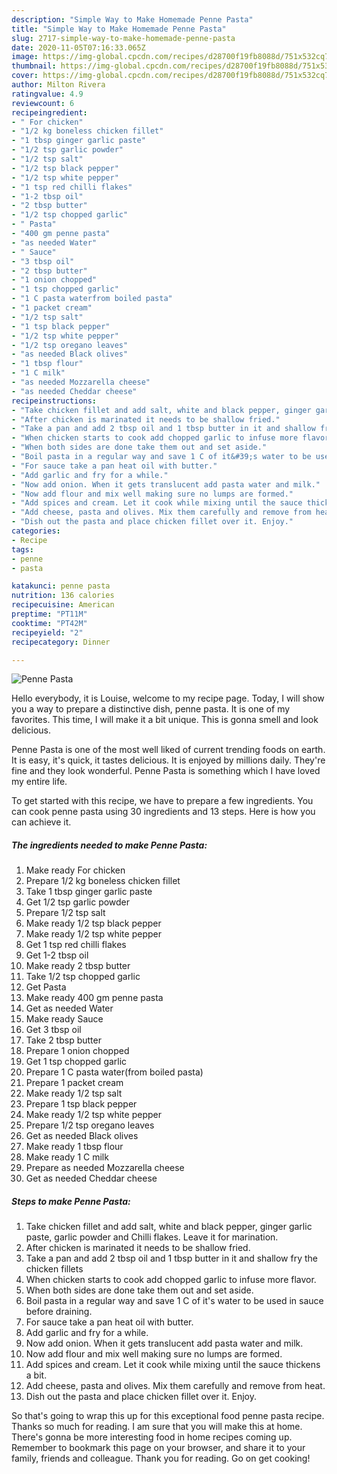 ```yaml
---
description: "Simple Way to Make Homemade Penne Pasta"
title: "Simple Way to Make Homemade Penne Pasta"
slug: 2717-simple-way-to-make-homemade-penne-pasta
date: 2020-11-05T07:16:33.065Z
image: https://img-global.cpcdn.com/recipes/d28700f19fb8088d/751x532cq70/penne-pasta-recipe-main-photo.jpg
thumbnail: https://img-global.cpcdn.com/recipes/d28700f19fb8088d/751x532cq70/penne-pasta-recipe-main-photo.jpg
cover: https://img-global.cpcdn.com/recipes/d28700f19fb8088d/751x532cq70/penne-pasta-recipe-main-photo.jpg
author: Milton Rivera
ratingvalue: 4.9
reviewcount: 6
recipeingredient:
- " For chicken"
- "1/2 kg boneless chicken fillet"
- "1 tbsp ginger garlic paste"
- "1/2 tsp garlic powder"
- "1/2 tsp salt"
- "1/2 tsp black pepper"
- "1/2 tsp white pepper"
- "1 tsp red chilli flakes"
- "1-2 tbsp oil"
- "2 tbsp butter"
- "1/2 tsp chopped garlic"
- " Pasta"
- "400 gm penne pasta"
- "as needed Water"
- " Sauce"
- "3 tbsp oil"
- "2 tbsp butter"
- "1 onion chopped"
- "1 tsp chopped garlic"
- "1 C pasta waterfrom boiled pasta"
- "1 packet cream"
- "1/2 tsp salt"
- "1 tsp black pepper"
- "1/2 tsp white pepper"
- "1/2 tsp oregano leaves"
- "as needed Black olives"
- "1 tbsp flour"
- "1 C milk"
- "as needed Mozzarella cheese"
- "as needed Cheddar cheese"
recipeinstructions:
- "Take chicken fillet and add salt, white and black pepper, ginger garlic paste, garlic powder and Chilli flakes. Leave it for marination."
- "After chicken is marinated it needs to be shallow fried."
- "Take a pan and add 2 tbsp oil and 1 tbsp butter in it and shallow fry the chicken fillets"
- "When chicken starts to cook add chopped garlic to infuse more flavor."
- "When both sides are done take them out and set aside."
- "Boil pasta in a regular way and save 1 C of it&#39;s water to be used in sauce before draining."
- "For sauce take a pan heat oil with butter."
- "Add garlic and fry for a while."
- "Now add onion. When it gets translucent add pasta water and milk."
- "Now add flour and mix well making sure no lumps are formed."
- "Add spices and cream. Let it cook while mixing until the sauce thickens a bit."
- "Add cheese, pasta and olives. Mix them carefully and remove from heat."
- "Dish out the pasta and place chicken fillet over it. Enjoy."
categories:
- Recipe
tags:
- penne
- pasta

katakunci: penne pasta 
nutrition: 136 calories
recipecuisine: American
preptime: "PT11M"
cooktime: "PT42M"
recipeyield: "2"
recipecategory: Dinner

---
```



![Penne Pasta](https://img-global.cpcdn.com/recipes/d28700f19fb8088d/751x532cq70/penne-pasta-recipe-main-photo.jpg)

Hello everybody, it is Louise, welcome to my recipe page. Today, I will show you a way to prepare a distinctive dish, penne pasta. It is one of my favorites. This time, I will make it a bit unique. This is gonna smell and look delicious.



Penne Pasta is one of the most well liked of current trending foods on earth. It is easy, it's quick, it tastes delicious. It is enjoyed by millions daily. They're fine and they look wonderful. Penne Pasta is something which I have loved my entire life.


To get started with this recipe, we have to prepare a few ingredients. You can cook penne pasta using 30 ingredients and 13 steps. Here is how you can achieve it.

<!--inarticleads1-->

##### The ingredients needed to make Penne Pasta:

1. Make ready  For chicken
1. Prepare 1/2 kg boneless chicken fillet
1. Take 1 tbsp ginger garlic paste
1. Get 1/2 tsp garlic powder
1. Prepare 1/2 tsp salt
1. Make ready 1/2 tsp black pepper
1. Make ready 1/2 tsp white pepper
1. Get 1 tsp red chilli flakes
1. Get 1-2 tbsp oil
1. Make ready 2 tbsp butter
1. Take 1/2 tsp chopped garlic
1. Get  Pasta
1. Make ready 400 gm penne pasta
1. Get as needed Water
1. Make ready  Sauce
1. Get 3 tbsp oil
1. Take 2 tbsp butter
1. Prepare 1 onion chopped
1. Get 1 tsp chopped garlic
1. Prepare 1 C pasta water(from boiled pasta)
1. Prepare 1 packet cream
1. Make ready 1/2 tsp salt
1. Prepare 1 tsp black pepper
1. Make ready 1/2 tsp white pepper
1. Prepare 1/2 tsp oregano leaves
1. Get as needed Black olives
1. Make ready 1 tbsp flour
1. Make ready 1 C milk
1. Prepare as needed Mozzarella cheese
1. Get as needed Cheddar cheese




<!--inarticleads2-->

##### Steps to make Penne Pasta:

1. Take chicken fillet and add salt, white and black pepper, ginger garlic paste, garlic powder and Chilli flakes. Leave it for marination.
1. After chicken is marinated it needs to be shallow fried.
1. Take a pan and add 2 tbsp oil and 1 tbsp butter in it and shallow fry the chicken fillets
1. When chicken starts to cook add chopped garlic to infuse more flavor.
1. When both sides are done take them out and set aside.
1. Boil pasta in a regular way and save 1 C of it&#39;s water to be used in sauce before draining.
1. For sauce take a pan heat oil with butter.
1. Add garlic and fry for a while.
1. Now add onion. When it gets translucent add pasta water and milk.
1. Now add flour and mix well making sure no lumps are formed.
1. Add spices and cream. Let it cook while mixing until the sauce thickens a bit.
1. Add cheese, pasta and olives. Mix them carefully and remove from heat.
1. Dish out the pasta and place chicken fillet over it. Enjoy.




So that's going to wrap this up for this exceptional food penne pasta recipe. Thanks so much for reading. I am sure that you will make this at home. There's gonna be more interesting food in home recipes coming up. Remember to bookmark this page on your browser, and share it to your family, friends and colleague. Thank you for reading. Go on get cooking!
